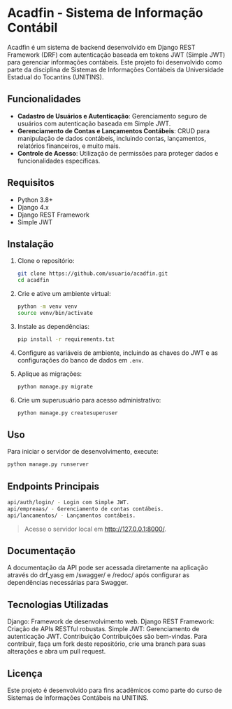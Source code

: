 # Acadfin - Sistema de Informação Contábil

Acadfin é um sistema de backend desenvolvido em Django REST Framework (DRF) com autenticação baseada em tokens JWT (Simple JWT) para gerenciar informações contábeis. Este projeto foi desenvolvido como parte da disciplina de Sistemas de Informações Contábeis da Universidade Estadual do Tocantins (UNITINS).

## Funcionalidades

- **Cadastro de Usuários e Autenticação**: Gerenciamento seguro de usuários com autenticação baseada em Simple JWT.
- **Gerenciamento de Contas e Lançamentos Contábeis**: CRUD para manipulação de dados contábeis, incluindo contas, lançamentos, relatórios financeiros, e muito mais.
- **Controle de Acesso**: Utilização de permissões para proteger dados e funcionalidades específicas.

## Requisitos

- Python 3.8+
- Django 4.x
- Django REST Framework
- Simple JWT

## Instalação

1. Clone o repositório:

   ```bash
   git clone https://github.com/usuario/acadfin.git
   cd acadfin
   ```

2. Crie e ative um ambiente virtual:

   ```bash
   python -m venv venv
   source venv/bin/activate
   ```

3. Instale as dependências:

   ```bash
   pip install -r requirements.txt
   ```

4. Configure as variáveis de ambiente, incluindo as chaves do JWT e as configurações do banco de dados em `.env`.

5. Aplique as migrações:

   ```bash
   python manage.py migrate
   ```

6. Crie um superusuário para acesso administrativo:
   ```bash
   python manage.py createsuperuser
   ```

## Uso

Para iniciar o servidor de desenvolvimento, execute:

```bash
python manage.py runserver
```

## Endpoints Principais

```bash
api/auth/login/ - Login com Simple JWT.
api/empreaas/ - Gerenciamento de contas contábeis.
api/lancamentos/ - Lançamentos contábeis.
```

> Acesse o servidor local em http://127.0.0.1:8000/.

## Documentação

A documentação da API pode ser acessada diretamente na aplicação através do drf_yasg em /swagger/ e /redoc/ após configurar as dependências necessárias para Swagger.

## Tecnologias Utilizadas

Django: Framework de desenvolvimento web.
Django REST Framework: Criação de APIs RESTful robustas.
Simple JWT: Gerenciamento de autenticação JWT.
Contribuição
Contribuições são bem-vindas. Para contribuir, faça um fork deste repositório, crie uma branch para suas alterações e abra um pull request.

## Licença

Este projeto é desenvolvido para fins acadêmicos como parte do curso de Sistemas de Informações Contábeis na UNITINS.
